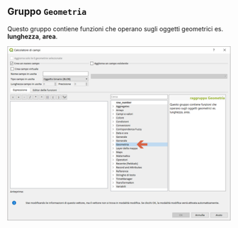 ## Gruppo `Geometria`

Questo gruppo contiene funzioni che operano sugli oggetti geometrici es. **lunghezza**, **area**.

<img src="/img/geometria/gruppo_geometria1.png">
